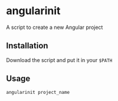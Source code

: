 # angularinit
A script to create a new Angular project

## Installation
Download the script and put it in your `$PATH`

## Usage
    angularinit project_name
